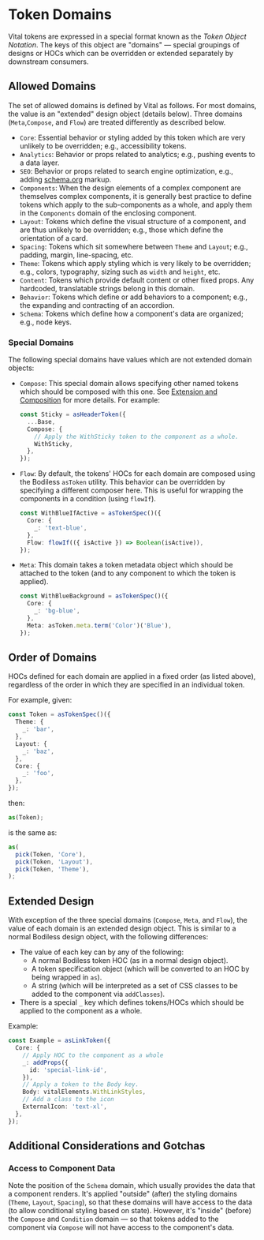 # Token Domains

Vital tokens are expressed in a special format known as the _Token Object Notation_. The keys of
this object are "domains" — special groupings of designs or HOCs which can be overridden or extended
separately by downstream consumers.

## Allowed Domains

The set of allowed domains is defined by Vital as follows. For most domains, the value is an
"extended" design object (details below). Three domains (`Meta`,`Compose`, and `Flow`) are treated
differently as described below.

- `Core`: Essential behavior or styling added by this token which are very unlikely to be
  overridden; e.g., accessibility tokens.
- `Analytics`: Behavior or props related to analytics; e.g., pushing events to a data layer.
- `SEO`: Behavior or props related to search engine optimization, e.g., adding
  [schema.org](https://schema.org/ ':target=_blank') markup.
- `Components`: When the design elements of a complex component are themselves complex components,
  it is generally best practice to define tokens which apply to the sub-components as a whole, and
  apply them in the `Components` domain of the enclosing component.
- `Layout`: Tokens which define the visual structure of a component, and are thus unlikely to be
  overridden; e.g., those which define the orientation of a card.
- `Spacing`: Tokens which sit somewhere between `Theme` and `Layout`; e.g., padding, margin,
  line-spacing, etc.
- `Theme`: Tokens which apply styling which is very likely to be overridden; e.g., colors,
  typography, sizing such as `width` and `height`, etc. 
- `Content`: Tokens which provide default content or other fixed props. Any hardcoded, translatable
  strings belong in this domain.
- `Behavior`: Tokens which define or add behaviors to a component; e.g., the expanding and
  contracting of an accordion.
- `Schema`: Tokens which define how a component's data are organized; e.g., node keys.

### Special Domains

The following special domains have values which are not extended domain objects:

- `Compose`: This special domain allows specifying other named tokens which should be composed with
  this one. See [Extension and Composition](../Tokens/#extension-and-composition) for more
  details. For example:

  ```ts
  const Sticky = asHeaderToken({
    ...Base,
    Compose: {
      // Apply the WithSticky token to the component as a whole.
      WithSticky,
    },
  });
  ```

- `Flow`: By default, the tokens' HOCs for each domain are composed using the Bodiless `asToken`
  utility. This behavior can be overridden by specifying a different composer here. This is useful
  for wrapping the components in a condition (using `flowIf`).

  ```ts
  const WithBlueIfActive = asTokenSpec()({
    Core: {
      _: 'text-blue',
    },
    Flow: flowIf(({ isActive }) => Boolean(isActive)),
  });
  ```

- `Meta`: This domain takes a token metadata object which should be attached to the token (and to
  any component to which the token is applied).

  ```ts
  const WithBlueBackground = asTokenSpec()({
    Core: {
      _: 'bg-blue',
    },
    Meta: asToken.meta.term('Color')('Blue'),
  });
  ```

## Order of Domains

HOCs defined for each domain are applied in a fixed order (as listed above), regardless of the order
in which they are specified in an individual token.

For example, given:

```ts
const Token = asTokenSpec()({
  Theme: {
    _: 'bar',
  },
  Layout: {
    _: 'baz',
  },
  Core: {
    _: 'foo',
  },
});
```

then:

```ts
as(Token);
```

is the same as:

```ts
as(
  pick(Token, 'Core'),
  pick(Token, 'Layout'),
  pick(Token, 'Theme'),
);
```

## Extended Design

With exception of the three special domains (`Compose`, `Meta`, and `Flow`), the value of each
domain is an extended design object. This is similar to a normal Bodiless design object, with the
following differences:

- The value of each key can by any of the following:
  - A normal Bodiless token HOC (as in a normal design object).
  - A token specification object (which will be converted to an HOC by being wrapped in `as`).
  - A string (which will be interpreted as a set of CSS classes to be added to the component via
   `addClasses`).
- There is a special `_` key which defines tokens/HOCs which should be applied to the component as a
  whole.

Example:

```ts
const Example = asLinkToken({
  Core: {
    // Apply HOC to the component as a whole
    _: addProps({
      id: 'special-link-id',
    }),
    // Apply a token to the Body key.
    Body: vitalElements.WithLinkStyles,
    // Add a class to the icon
    ExternalIcon: 'text-xl',
  },
});
```

## Additional Considerations and Gotchas

### Access to Component Data

Note the position of the `Schema` domain, which usually provides the data that a component renders.
It's applied "outside" (after) the styling domains (`Theme`, `Layout`, `Spacing`), so that these
domains will have access to the data (to allow conditional styling based on state). However, it's
"inside" (before) the `Compose` and `Condition` domain — so that tokens added to the component via
`Compose` will not have access to the component's data.
